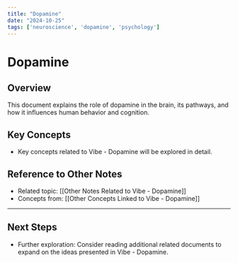 ```yaml
---
title: "Dopamine"
date: "2024-10-25"
tags: ['neuroscience', 'dopamine', 'psychology']
---
```


# Dopamine

## Overview

This document explains the role of dopamine in the brain, its pathways, and how it influences human behavior and cognition.

## Key Concepts

- Key concepts related to Vibe - Dopamine will be explored in detail.
  
## Reference to Other Notes

- Related topic: [[Other Notes Related to Vibe - Dopamine]]
- Concepts from: [[Other Concepts Linked to Vibe - Dopamine]]
---

## Next Steps

- Further exploration: Consider reading additional related documents to expand on the ideas presented in Vibe - Dopamine.
